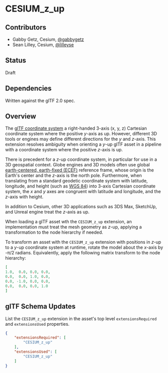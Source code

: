 # CESIUM_z_up

## Contributors

* Gabby Getz, Cesium, [@gabbygetz](https://twitter.com/gabbygetz)
* Sean Lilley, Cesium, [@lilleyse](https://twitter.com/lilleyse)

## Status

Draft

## Dependencies

Written against the glTF 2.0 spec.

## Overview

The [glTF coordinate system](../../../../specification/2.0#coordinate-system-and-units) a right-handed 3-axis (x, y, z) Cartesian coordinate system where the positive _y_-axis as up. However, different 3D tools or engines may define different directions for the _y_ and _z_-axis. This extension resolves ambiguity when orienting a _y_-up glTF asset in a pipeline with a coordinate system where the positive _z_-axis is up.

There is precedent for a _z_-up coordinate system, in particular for use in a 3D geospatial context. Globe engines and 3D models often use global [earth-centered, earth-fixed (ECEF)](https://www.e-education.psu.edu/geog862/node/1793) reference frame, whose origin is the Earth's center and the _z_-axis is the north pole. Furthermore, when translating from a standard geodetic coordinate system with latitude, longitude, and height (such as [WGS 84](https://epsg.io/4326)) into 3-axis Cartesian coordinate system, the _x_ and _y_ axes are congruent with latitude and longitude, and the _z_-axis with height.

In addition to Cesium, other 3D applications such as 3DS Max, SketchUp, and Unreal engine treat the _z_-axis as up.

When loading a glTF asset wth the `CESIUM_z_up` extension, an implementation must treat the mesh geometry as _z_-up, applying a transformation to the node hierarchy if needed.

To transform an asset with the `CESIUM_z_up` extension with positions in _z_-up to a _y_-up coordinate system at runtime, rotate the model about the _x_-axis by -&pi;/2 radians. Equivalently, apply the following matrix transform to the node hierarchy:
```json
[
1.0,  0.0, 0.0, 0.0,
0.0,  0.0, 1.0, 0.0,
0.0, -1.0, 0.0, 0.0,
0.0,  0.0, 0.0, 1.0
]
```

## glTF Schema Updates

List the `CESIUM_z_up` extension in the asset's top level `extensionsRequired` and `extensionsUsed` properties.

```json
{
    "extensionsRequired": [
        "CESIUM_z_up"
    ],
    "extensionsUsed": [
        "CESIUM_z_up"
    ]
}
```
